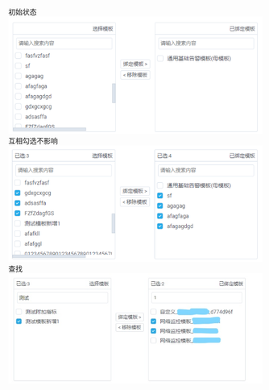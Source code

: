 初始状态
![SwitchSelect1.png](SwitchSelect1.png)
互相勾选不影响
![SwitchSelect2.png](SwitchSelect2.png)
查找
![SwitchSelect3.png](SwitchSelect3.jpg)